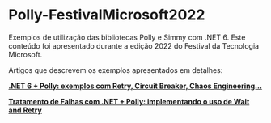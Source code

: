 # Polly-FestivalMicrosoft2022
Exemplos de utilização das bibliotecas Polly e Simmy com .NET 6. Este conteúdo foi apresentado durante a edição 2022 do Festival da Tecnologia Microsoft.

Artigos que descrevem os exemplos apresentados em detalhes:

[**.NET 6 + Polly: exemplos com Retry, Circuit Breaker, Chaos Engineering...**](https://renatogroffe.medium.com/net-6-polly-exemplos-com-retry-circuit-breaker-chaos-engineering-5e3d0dc4478a)

[**Tratamento de Falhas com .NET + Polly: implementando o uso de Wait and Retry**](https://renatogroffe.medium.com/tratamento-de-falhas-com-net-polly-implementando-o-uso-de-wait-and-retry-4896dae0f5d0)

